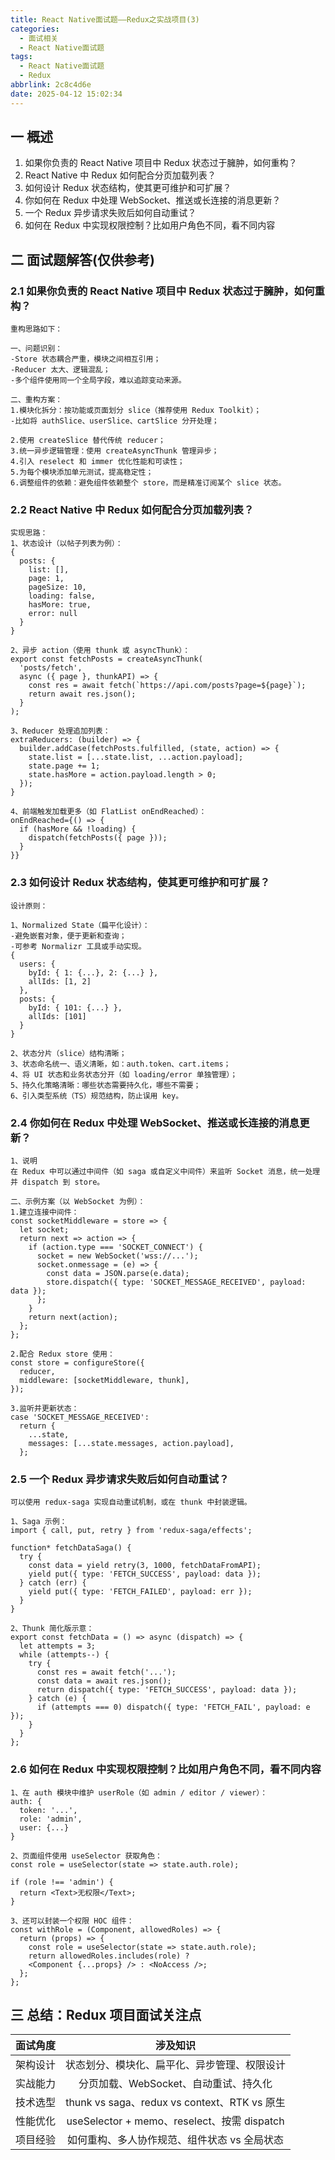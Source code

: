 ```yaml
---
title: React Native面试题——Redux之实战项目(3)
categories:
  - 面试相关
  - React Native面试题
tags:
  - React Native面试题
  - Redux
abbrlink: 2c8c4d6e
date: 2025-04-12 15:02:34
---
```

## 一 概述

1.  如果你负责的 React Native 项目中 Redux 状态过于臃肿，如何重构？
2. React Native 中 Redux 如何配合分页加载列表？
3. 如何设计 Redux 状态结构，使其更可维护和可扩展？
4. 你如何在 Redux 中处理 WebSocket、推送或长连接的消息更新？
5. 一个 Redux 异步请求失败后如何自动重试？<!--more-->
6. 如何在 Redux 中实现权限控制？比如用户角色不同，看不同内容

## 二 面试题解答(仅供参考)

### 2.1 如果你负责的 React Native 项目中 Redux 状态过于臃肿，如何重构？

```
重构思路如下：

一、问题识别：
-Store 状态耦合严重，模块之间相互引用；
-Reducer 太大、逻辑混乱；
-多个组件使用同一个全局字段，难以追踪变动来源。

二、重构方案：
1.模块化拆分：按功能或页面划分 slice（推荐使用 Redux Toolkit）；
-比如将 authSlice、userSlice、cartSlice 分开处理；

2.使用 createSlice 替代传统 reducer；
3.统一异步逻辑管理：使用 createAsyncThunk 管理异步；
4.引入 reselect 和 immer 优化性能和可读性；
5.为每个模块添加单元测试，提高稳定性；
6.调整组件的依赖：避免组件依赖整个 store，而是精准订阅某个 slice 状态。
```

### 2.2 React Native 中 Redux 如何配合分页加载列表？

```
实现思路：
1、状态设计（以帖子列表为例）：
{
  posts: {
    list: [],
    page: 1,
    pageSize: 10,
    loading: false,
    hasMore: true,
    error: null
  }
}

2、异步 action（使用 thunk 或 asyncThunk）：
export const fetchPosts = createAsyncThunk(
  'posts/fetch',
  async ({ page }, thunkAPI) => {
    const res = await fetch(`https://api.com/posts?page=${page}`);
    return await res.json();
  }
);

3、Reducer 处理追加列表：
extraReducers: (builder) => {
  builder.addCase(fetchPosts.fulfilled, (state, action) => {
    state.list = [...state.list, ...action.payload];
    state.page += 1;
    state.hasMore = action.payload.length > 0;
  });
}

4、前端触发加载更多（如 FlatList onEndReached）：
onEndReached={() => {
  if (hasMore && !loading) {
    dispatch(fetchPosts({ page }));
  }
}}
```

### 2.3 如何设计 Redux 状态结构，使其更可维护和可扩展？

```
设计原则：

1、Normalized State（扁平化设计）：
-避免嵌套对象，便于更新和查询；
-可参考 Normalizr 工具或手动实现。
{
  users: {
    byId: { 1: {...}, 2: {...} },
    allIds: [1, 2]
  },
  posts: {
    byId: { 101: {...} },
    allIds: [101]
  }
}

2、状态分片（slice）结构清晰；
3、状态命名统一、语义清晰，如：auth.token、cart.items；
4、将 UI 状态和业务状态分开（如 loading/error 单独管理）；
5、持久化策略清晰：哪些状态需要持久化，哪些不需要；
6、引入类型系统（TS）规范结构，防止误用 key。
```

### 2.4 你如何在 Redux 中处理 WebSocket、推送或长连接的消息更新？

```
1、说明
在 Redux 中可以通过中间件（如 saga 或自定义中间件）来监听 Socket 消息，统一处理并 dispatch 到 store。

二、示例方案（以 WebSocket 为例）：
1.建立连接中间件：
const socketMiddleware = store => {
  let socket;
  return next => action => {
    if (action.type === 'SOCKET_CONNECT') {
      socket = new WebSocket('wss://...');
      socket.onmessage = (e) => {
        const data = JSON.parse(e.data);
        store.dispatch({ type: 'SOCKET_MESSAGE_RECEIVED', payload: data });
      };
    }
    return next(action);
  };
};

2.配合 Redux store 使用：
const store = configureStore({
  reducer,
  middleware: [socketMiddleware, thunk],
});

3.监听并更新状态：
case 'SOCKET_MESSAGE_RECEIVED':
  return {
    ...state,
    messages: [...state.messages, action.payload],
  };
```

### 2.5 一个 Redux 异步请求失败后如何自动重试？

```
可以使用 redux-saga 实现自动重试机制，或在 thunk 中封装逻辑。

1、Saga 示例：
import { call, put, retry } from 'redux-saga/effects';

function* fetchDataSaga() {
  try {
    const data = yield retry(3, 1000, fetchDataFromAPI);
    yield put({ type: 'FETCH_SUCCESS', payload: data });
  } catch (err) {
    yield put({ type: 'FETCH_FAILED', payload: err });
  }
}

2、Thunk 简化版示意：
export const fetchData = () => async (dispatch) => {
  let attempts = 3;
  while (attempts--) {
    try {
      const res = await fetch('...');
      const data = await res.json();
      return dispatch({ type: 'FETCH_SUCCESS', payload: data });
    } catch (e) {
      if (attempts === 0) dispatch({ type: 'FETCH_FAIL', payload: e });
    }
  }
};
```

### 2.6 如何在 Redux 中实现权限控制？比如用户角色不同，看不同内容

```
1、在 auth 模块中维护 userRole（如 admin / editor / viewer）：
auth: {
  token: '...',
  role: 'admin',
  user: {...}
}

2、页面组件使用 useSelector 获取角色：
const role = useSelector(state => state.auth.role);

if (role !== 'admin') {
  return <Text>无权限</Text>;
}

3、还可以封装一个权限 HOC 组件：
const withRole = (Component, allowedRoles) => {
  return (props) => {
    const role = useSelector(state => state.auth.role);
    return allowedRoles.includes(role) ? 
    <Component {...props} /> : <NoAccess />;
  };
};
```

## 三 总结：Redux 项目面试关注点

| 面试角度 |                   涉及知识                   |
| :------: | :------------------------------------------: |
| 架构设计 | 状态划分、模块化、扁平化、异步管理、权限设计 |
| 实战能力 |    分页加载、WebSocket、自动重试、持久化     |
| 技术选型 | thunk vs saga、redux vs context、RTK vs 原生 |
| 性能优化 | useSelector + memo、reselect、按需 dispatch  |
| 项目经验 | 如何重构、多人协作规范、组件状态 vs 全局状态 |

